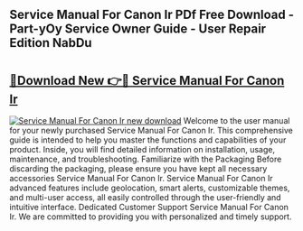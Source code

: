 ## Service Manual For Canon Ir PDf Free Download - Part-yOy Service Owner Guide - User Repair Edition NabDu

# <h2><a href="http://bc60620.oget.top/?id=Service+Manual+For+Canon+Ir">🔗Download New 👉🔴 Service Manual For Canon Ir</a></h2>

[![Service Manual For Canon Ir new download](https://i.imgur.com/5g1atiW.png)](http://bc60620.oget.top/?id=Service+Manual+For+Canon+Ir)
Welcome to the user manual for your newly purchased Service Manual For Canon Ir. This comprehensive guide is intended to help you master the functions and capabilities of your product. Inside, you will find detailed information on installation, usage, maintenance, and troubleshooting. Familiarize with the Packaging Before discarding the packaging, please ensure you have kept all necessary accessories Service Manual For Canon Ir. Service Manual For Canon Ir advanced features include geolocation, smart alerts, customizable themes, and multi-user access, all easily controlled through the user-friendly and intuitive interface. Dedicated Customer Support Service Manual For Canon Ir. We are committed to providing you with personalized and timely support.
